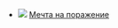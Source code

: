 * ![](/books/sf_fantasy/Алексей%20Калугин/Мечта%20на%20поражение.jpg) [Мечта на поражение](/books/sf_fantasy/Алексей%20Калугин/Мечта%20на%20поражение)